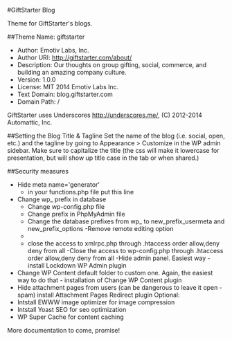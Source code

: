 #GiftStarter Blog

Theme for GiftStarter's blogs.

##Theme Name: giftstarter
- Author: Emotiv Labs, Inc. 
- Author URI: http://giftstarter.com/about/
- Description: Our thoughts on group gifting, social, commerce, and building an amazing company culture.
- Version: 1.0.0
- License: MIT 2014 Emotiv Labs Inc.
- Text Domain: blog.giftstarter.com
- Domain Path: /

GiftStarter uses Underscores http://underscores.me/, (C) 2012-2014 Automattic, Inc.

##Setting the Blog Title & Tagline
Set the name of the blog (i.e. social, open, etc.) and the tagline by going to Appearance > Customize in the WP admin sidebar. Make sure to capitalize the title (the css will make it lowercase for presentation, but will show up title case in the tab or when shared.)

##Security measures
- Hide meta name='generator'
  - in your functions.php file put this line <?php remove_action('wp_head', 'wp_generator'); ?>
- Change wp_ prefix in database
  - Change wp-config.php file
  - Change prefix in PhpMyAdmin file
  - Change the database prefixes from wp_ to new_prefix_usermeta and new_prefix_options
-Remove remote editing option
  - <?php add_filter('xmlrpc_enabled', '__return_false');
    remove_action('wp_head', 'rsd_link');
    remove_action('wp_head', 'wlwmanifest_link');
    ?>
  - close the access to xmlrpc.php through .htaccess
    <Files xmlrpc.php>
      order allow,deny
      deny from all
    </Files>
-Close the access to wp-config.php through .htaccess
    <Files wp-config.php>
      order allow,deny
      deny from all
    </Files>
-Hide admin panel. Easiest way - install Lockdown WP Admin plugin
- Change WP Content default folder to custom one. Again, the easiest way to do that - installation of Change WP Content plugin
- Hide attachment pages from users (can be dangerous to leave it open - spam) install Attachment Pages Redirect plugin
  Optional:
- Intstall EWWW image optimizer for image compression
- Intstall Yoast SEO for seo optimization
- WP Super Cache for content caching

More documentation to come, promise!



